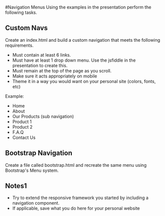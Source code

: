 #Navigation Menus
Using the examples in the presentation perform the following tasks.

## Custom Navs
Create an index.html  and build a custom navigation that meets the following requirements.
 
- Must contain at least 6 links.
- Must have at least 1 drop down menu.  Use the jsfiddle in the presentation to create this.
- Must remain at the top of the page as you scroll.
- Make sure it acts appropriately on mobile
- Theme it in a way you would want on your personal site (colors, fonts, etc)

Example:

- Home
- About
- Our Products (sub navigation)
 - Product 1
 - Product 2
- F.A.Q
- Contact Us


## Bootstrap Navigation
Create a file called bootstrap.html and recreate the same menu using Bootstrap's Menu system.  


## Notes1
- Try to extend the responsive framework you started by including a navigation component.
- If applicable, save what you do here for your personal website